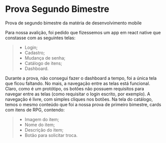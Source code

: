 # Prova Segundo Bimestre
Prova de segundo bimestre da matéria de desenvolvimento mobile

Para nossa avalição, foi pedido que fizessemos um app em react native que constasse com as seguintes telas:

>- Login;
>- Cadastro;
>- Mudança de senha;
>- Catálogo de itens;
>- Dashboard.

Durante a prova, não consegui fazer o dashboard a tempo, foi a única tela que ficou faltando. No mais, a navegação entre as telas está funcional. Claro, como é um protótipo, os botões não possuem requisitos para navegar entre as telas (como requisitar o login escrito, por exemplo). A navegação é livre, com simples cliques nos botões. Na tela do catálogo, temos o mesmo conteúdo que foi a nossa prova de primeiro bimestre, cards com itens de RPG, contendo:

>- Imagem do item;
>- Nome do item;
>- Descrição do item;
>- Botão para solicitar troca.
